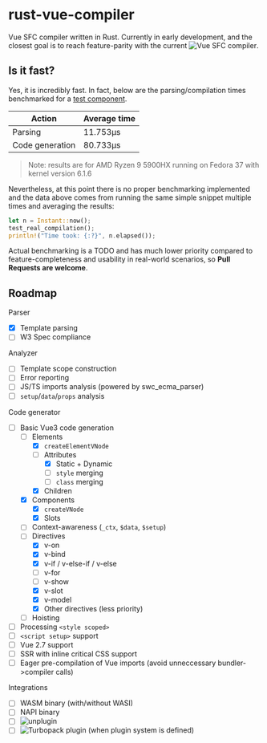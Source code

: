 # rust-vue-compiler

Vue SFC compiler written in Rust.
Currently in early development, and the closest goal is to reach feature-parity with the current ![Vue SFC compiler](https://sfc.vuejs.org).

## Is it fast?
Yes, it is incredibly fast. In fact, below are the parsing/compilation times benchmarked for a [test component](src/test/input.vue).

| Action          | Average time |
|-----------------|--------------|
| Parsing         | 11.753µs     |
| Code generation | 80.733µs     |

> Note: results are for AMD Ryzen 9 5900HX running on Fedora 37 with kernel version 6.1.6

Nevertheless, at this point there is no proper benchmarking implemented and the data above comes from running the same simple snippet multiple times and averaging the results:
```rust
let n = Instant::now();
test_real_compilation();
println!("Time took: {:?}", n.elapsed());
```

Actual benchmarking is a TODO and has much lower priority compared to feature-completeness and usability in real-world scenarios, so **Pull Requests are welcome**.


## Roadmap
Parser
- [x] Template parsing
- [ ] W3 Spec compliance

Analyzer
- [ ] Template scope construction
- [ ] Error reporting
- [ ] JS/TS imports analysis (powered by swc_ecma_parser)
- [ ] `setup`/`data`/`props` analysis

Code generator
- [ ] Basic Vue3 code generation
  - [ ] Elements
    - [x] `createElementVNode`
    - [ ] Attributes
      - [x] Static + Dynamic
      - [ ] `style` merging
      - [ ] `class` merging
    - [x] Children
  - [x] Components
    - [x] `createVNode`
    - [x] Slots
  - [ ] Context-awareness (`_ctx`, `$data`, `$setup`)
  - [ ] Directives
    - [x] v-on
    - [x] v-bind
    - [x] v-if / v-else-if / v-else
    - [ ] v-for
    - [ ] v-show
    - [x] v-slot
    - [x] v-model
    - [x] Other directives (less priority)
  - [ ] Hoisting

- [ ] Processing `<style scoped>`
- [ ] `<script setup>` support
- [ ] Vue 2.7 support
- [ ] SSR with inline critical CSS support
- [ ] Eager pre-compilation of Vue imports (avoid unneccessary bundler->compiler calls)

Integrations
- [ ] WASM binary (with/without WASI)
- [ ] NAPI binary
- [ ] ![unplugin](https://github.com/unjs/unplugin)
- [ ] ![Turbopack](https://github.com/vercel/turbo) plugin (when plugin system is defined)
